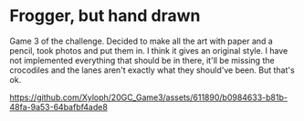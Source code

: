 # Frogger, but hand drawn

Game 3 of the challenge. Decided to make all the art with paper and a pencil, 
took photos and put them in. I think it gives an original style. I have not 
implemented everything that should be in there, it'll be missing the crocodiles 
and the lanes aren't exactly what they should've been. But that's ok.


https://github.com/Xyloph/20GC_Game3/assets/611890/b0984633-b81b-48fa-9a53-64bafbf4ade8

